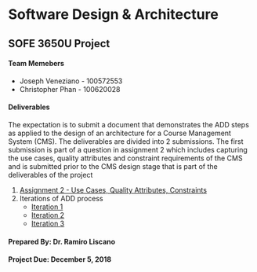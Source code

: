# Software Design & Architecture

## SOFE 3650U Project

#### Team Memebers 

* Joseph Veneziano - 100572553
* Christopher Phan - 100620028

#### Deliverables 

The expectation is to submit a document that demonstrates the ADD steps as applied to the design of
an architecture for a Course Management System (CMS). The deliverables are divided into 2
submissions. The first submission is part of a question in assignment 2 which includes capturing the
use cases, quality attributes and constraint requirements of the CMS and is submitted prior to the
CMS design stage that is part of the deliverables of the project

1. [Assignment 2 - Use Cases, Quality Attributes, Constraints](https://github.com/SOFE3650F18/project-group-26/tree/master/Deliverable%201/Assignment2.md)
2. Iterations of ADD process<br> 
    - [Iteration 1](https://github.com/SOFE3650F18/project-group-26/tree/master/Iteration%201)<br> 
    - [Iteration 2](https://github.com/SOFE3650F18/project-group-26/tree/master/Iteration%202)<br> 
    - [Iteration 3](https://github.com/SOFE3650F18/project-group-26/tree/master/Iteration%203)<br> 

#### Prepared By: Dr. Ramiro Liscano
#### Project Due: December 5, 2018
